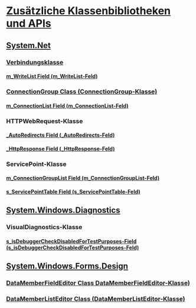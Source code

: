 

# [Zusätzliche Klassenbibliotheken und APIs](index.md)


## [System.Net](xref:System.Net)


### [Verbindungsklasse](connection.md)


#### [m_WriteList Field (m_WriteList-Feld)](m_writelist.md)


### [ConnectionGroup Class (ConnectionGroup-Klasse)](connectiongroup.md)


#### [m_ConnectionList Field (m_ConnectionList-Feld)](m_connectionlist.md)


### HTTPWebRequest-Klasse


#### [_AutoRedirects Field (_AutoRedirects-Feld)](_autoredirects.md)


#### [_HttpResponse Field (_HttpResponse-Feld)](_httpresponse.md)


### ServicePoint-Klasse


#### [m_ConnectionGroupList Field (m_ConnectionGroupList-Feld)](m_connectiongrouplist.md)


#### [s_ServicePointTable Field (s_ServicePointTable-Feld)](s_servicepointtable.md)


## [System.Windows.Diagnostics](xref:System.Windows.Diagnostics)


### VisualDiagnostics-Klasse


#### [s_isDebuggerCheckDisabledForTestPurposes-Field (s_isDebuggerCheckDisabledForTestPurposes-Feld)](s-isdebuggercheckdisabledfortestpurposes-field.md)


## [System.Windows.Forms.Design](xref:System.Windows.Forms.Design)


### [DataMemberFieldEditor Class DataMemberFieldEditor-Klasse)](datamemberfieldeditor-class.md)


### [DataMemberListEditor Class (DataMemberListEditor-Klasse)](datamemberlisteditor-class.md)
